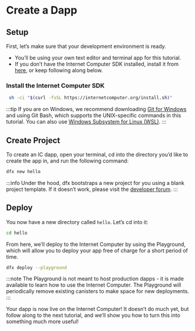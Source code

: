 # Create a Dapp

## Setup

First, let’s make sure that your development environment is ready.

* You’ll be using your own text editor and terminal app for this tutorial.
* If you don’t have the Internet Computer SDK installed, install it
  from [here](https://internetcomputer.org/docs/current/developer-docs/build/install-upgrade-remove), or keep following
  along below.

### Install the Internet Computer SDK

```bash
 sh -ci "$(curl -fsSL https://internetcomputer.org/install.sh)"
```

:::tip
If you are on Windows, we recommend downloading [Git for Windows](https://gitforwindows.org/) and using Git Bash, which
supports the UNIX-specific commands in this tutorial. You can also
use [Windows Subsystem for Linux (WSL)](https://docs.microsoft.com/en-us/windows/wsl/install-win10).
:::

## Create Project

To create an IC dapp, open your terminal, cd into the directory you’d like to create the app in, and run the following
command:

```bash
dfx new hello
```

:::info
Under the hood, dfx bootstraps a new project for you using a blank project template. If it doesn’t work, please visit
the [developer forum](https://forum.dfinity.org).
:::

## Deploy

You now have a new directory called `hello`. Let’s cd into it:

```bash
cd hello
```

From here, we’ll deploy to the Internet Computer by using the Playground, which will allow you to deploy your app free
of charge for a short period of time.

```bash
dfx deploy --playground
```

:::note
The Playground is not meant to host production dapps - it is made available to learn how to use the Internet Computer.
The Playground will periodically remove existing canisters to make space for new deployments.
:::

Your dapp is now live on the Internet Computer! It doesn’t do much yet, but follow along to the next tutorial, and we’ll
show you how to turn this into something much more useful!
